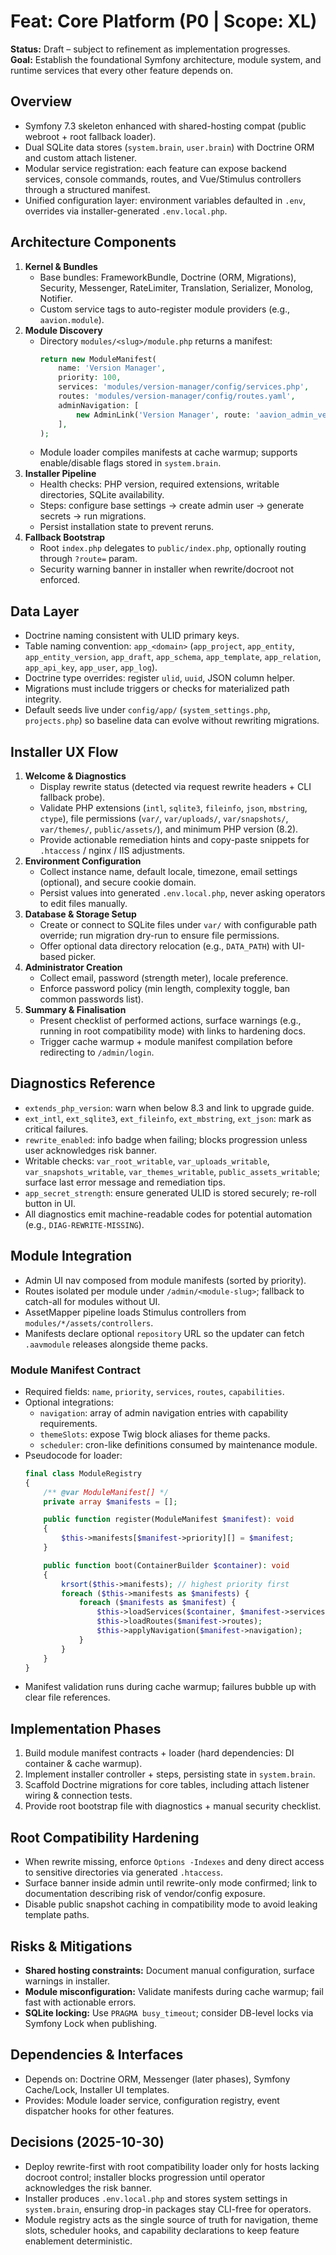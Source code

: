 # Feat: Core Platform (P0 | Scope: XL)

**Status:** Draft – subject to refinement as implementation progresses.  
**Goal:** Establish the foundational Symfony architecture, module system, and runtime services that every other feature depends on.

## Overview
- Symfony 7.3 skeleton enhanced with shared-hosting compat (public webroot + root fallback loader).
- Dual SQLite data stores (`system.brain`, `user.brain`) with Doctrine ORM and custom attach listener.
- Modular service registration: each feature can expose backend services, console commands, routes, and Vue/Stimulus controllers through a structured manifest.
- Unified configuration layer: environment variables defaulted in `.env`, overrides via installer-generated `.env.local.php`.

## Architecture Components
1. **Kernel & Bundles**
   - Base bundles: FrameworkBundle, Doctrine (ORM, Migrations), Security, Messenger, RateLimiter, Translation, Serializer, Monolog, Notifier.
   - Custom service tags to auto-register module providers (e.g., `aavion.module`).
2. **Module Discovery**
   - Directory `modules/<slug>/module.php` returns a manifest:
     ```php
     return new ModuleManifest(
         name: 'Version Manager',
         priority: 100,
         services: 'modules/version-manager/config/services.php',
         routes: 'modules/version-manager/config/routes.yaml',
         adminNavigation: [
             new AdminLink('Version Manager', route: 'aavion_admin_version_manager'),
         ],
     );
     ```
   - Module loader compiles manifests at cache warmup; supports enable/disable flags stored in `system.brain`.
3. **Installer Pipeline**
   - Health checks: PHP version, required extensions, writable directories, SQLite availability.
   - Steps: configure base settings → create admin user → generate secrets → run migrations.
   - Persist installation state to prevent reruns.
4. **Fallback Bootstrap**
   - Root `index.php` delegates to `public/index.php`, optionally routing through `?route=` param.
   - Security warning banner in installer when rewrite/docroot not enforced.

## Data Layer
- Doctrine naming consistent with ULID primary keys.
- Table naming convention: `app_<domain>` (`app_project`, `app_entity`, `app_entity_version`, `app_draft`, `app_schema`, `app_template`, `app_relation`, `app_api_key`, `app_user`, `app_log`).
- Doctrine type overrides: register `ulid`, `uuid`, JSON column helper.
- Migrations must include triggers or checks for materialized path integrity.
- Default seeds live under `config/app/` (`system_settings.php`, `projects.php`) so baseline data can evolve without rewriting migrations.

## Installer UX Flow
1. **Welcome & Diagnostics**
   - Display rewrite status (detected via request rewrite headers + CLI fallback probe).
   - Validate PHP extensions (`intl`, `sqlite3`, `fileinfo`, `json`, `mbstring`, `ctype`), file permissions (`var/`, `var/uploads/`, `var/snapshots/`, `var/themes/`, `public/assets/`), and minimum PHP version (8.2).
   - Provide actionable remediation hints and copy-paste snippets for `.htaccess` / nginx / IIS adjustments.
2. **Environment Configuration**
   - Collect instance name, default locale, timezone, email settings (optional), and secure cookie domain.
   - Persist values into generated `.env.local.php`, never asking operators to edit files manually.
3. **Database & Storage Setup**
   - Create or connect to SQLite files under `var/` with configurable path override; run migration dry-run to ensure file permissions.
   - Offer optional data directory relocation (e.g., `DATA_PATH`) with UI-based picker.
4. **Administrator Creation**
   - Collect email, password (strength meter), locale preference.
   - Enforce password policy (min length, complexity toggle, ban common passwords list).
5. **Summary & Finalisation**
   - Present checklist of performed actions, surface warnings (e.g., running in root compatibility mode) with links to hardening docs.
   - Trigger cache warmup + module manifest compilation before redirecting to `/admin/login`.

## Diagnostics Reference
- `extends_php_version`: warn when below 8.3 and link to upgrade guide.
- `ext_intl`, `ext_sqlite3`, `ext_fileinfo`, `ext_mbstring`, `ext_json`: mark as critical failures.
- `rewrite_enabled`: info badge when failing; blocks progression unless user acknowledges risk banner.
- Writable checks: `var_root_writable`, `var_uploads_writable`, `var_snapshots_writable`, `var_themes_writable`, `public_assets_writable`; surface last error message and remediation tips.
- `app_secret_strength`: ensure generated ULID is stored securely; re-roll button in UI.
- All diagnostics emit machine-readable codes for potential automation (e.g., `DIAG-REWRITE-MISSING`).

## Module Integration
- Admin UI nav composed from module manifests (sorted by priority).
- Routes isolated per module under `/admin/<module-slug>`; fallback to catch-all for modules without UI.
- AssetMapper pipeline loads Stimulus controllers from `modules/*/assets/controllers`.
- Manifests declare optional `repository` URL so the updater can fetch `.aavmodule` releases alongside theme packs.

### Module Manifest Contract
- Required fields: `name`, `priority`, `services`, `routes`, `capabilities`.
- Optional integrations:
  - `navigation`: array of admin navigation entries with capability requirements.
  - `themeSlots`: expose Twig block aliases for theme packs.
  - `scheduler`: cron-like definitions consumed by maintenance module.
- Pseudocode for loader:
  ```php
  final class ModuleRegistry
  {
      /** @var ModuleManifest[] */
      private array $manifests = [];

      public function register(ModuleManifest $manifest): void
      {
          $this->manifests[$manifest->priority][] = $manifest;
      }

      public function boot(ContainerBuilder $container): void
      {
          krsort($this->manifests); // highest priority first
          foreach ($this->manifests as $manifests) {
              foreach ($manifests as $manifest) {
                  $this->loadServices($container, $manifest->services);
                  $this->loadRoutes($manifest->routes);
                  $this->applyNavigation($manifest->navigation);
              }
          }
      }
  }
  ```
- Manifest validation runs during cache warmup; failures bubble up with clear file references.

## Implementation Phases
1. Build module manifest contracts + loader (hard dependencies: DI container & cache warmup).
2. Implement installer controller + steps, persisting state in `system.brain`.
3. Scaffold Doctrine migrations for core tables, including attach listener wiring & connection tests.
4. Provide root bootstrap file with diagnostics + manual security checklist.

## Root Compatibility Hardening
- When rewrite missing, enforce `Options -Indexes` and deny direct access to sensitive directories via generated `.htaccess`.
- Surface banner inside admin until rewrite-only mode confirmed; link to documentation describing risk of vendor/config exposure.
- Disable public snapshot caching in compatibility mode to avoid leaking template paths.

## Risks & Mitigations
- **Shared hosting constraints:** Document manual configuration, surface warnings in installer.
- **Module misconfiguration:** Validate manifests during cache warmup; fail fast with actionable errors.
- **SQLite locking:** Use `PRAGMA busy_timeout`; consider DB-level locks via Symfony Lock when publishing.

## Dependencies & Interfaces
- Depends on: Doctrine ORM, Messenger (later phases), Symfony Cache/Lock, Installer UI templates.
- Provides: Module loader service, configuration registry, event dispatcher hooks for other features.

## Decisions (2025-10-30)
- Deploy rewrite-first with root compatibility loader only for hosts lacking docroot control; installer blocks progression until operator acknowledges the risk banner.
- Installer produces `.env.local.php` and stores system settings in `system.brain`, ensuring drop-in packages stay CLI-free for operators.
- Module registry acts as the single source of truth for navigation, theme slots, scheduler hooks, and capability declarations to keep feature enablement deterministic.
